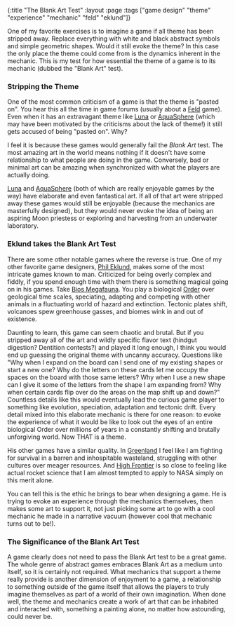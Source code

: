{:title "The Blank Art Test"
 :layout :page
 :tags ["game design" "theme" "experience" "mechanic" "feld" "eklund"]}

[order]: http://en.wikipedia.org/wiki/Order_(biology)
[prismofeverything]: http://boardgamegeek.com/collection/user/prismofeverything
[lifeanddeath]: http://en.wikipedia.org/wiki/Life_and_death
[holography]: http://en.wikipedia.org/wiki/Holography
[feld]: http://boardgamegeek.com/boardgamedesigner/4958/stefan-feld
[luna]: http://boardgamegeek.com/boardgame/70512/luna
[aquasphere]: http://boardgamegeek.com/boardgame/159508/aquasphere
[eklund]: http://boardgamegeek.com/boardgamedesigner/174/phil-eklund
[bios]: http://boardgamegeek.com/boardgame/97915/bios-megafauna
[greenland]: http://boardgamegeek.com/boardgame/156501/greenland
[highfrontier]: http://boardgamegeek.com/boardgame/47055/high-frontier

One of my favorite exercises is to imagine a game if all theme has been stripped away.  Replace everything with white and black abstract symbols and simple geometric shapes.  Would it still evoke the theme?  In this case the only place the theme could come from is the dynamics inherent in the mechanic.  This is my test for how essential the theme of a game is to its mechanic (dubbed the "Blank Art" test).

### Stripping the Theme

One of the most common criticism of a game is that the theme is "pasted on".  You hear this all the time in game forums (usually about a [Feld][feld] game).  Even when it has an extravagant theme like [Luna][luna] or [AquaSphere][aquasphere] (which may have been motivated by the criticisms about the lack of theme!) it still gets accused of being "pasted on".  Why?

I feel it is because these games would generally fail the _Blank Art_ test.  The most amazing art in the world means nothing if it doesn't have some relationship to what people are doing in the game.  Conversely, bad or minimal art can be amazing when synchronized with what the players are actually doing. 

[Luna][luna] and [AquaSphere][aquasphere] (both of which are really enjoyable games by the way) have elaborate and even fantastical art.  If all of that art were stripped away these games would still be enjoyable (because the mechanics are masterfully designed), but they would never evoke the idea of being an aspiring Moon priestess or exploring and harvesting from an underwater laboratory.  

### Eklund takes the Blank Art Test

There are some other notable games where the reverse is true.  One of my other favorite game designers, [Phil Eklund][eklund], makes some of the most intricate games known to man.  Criticized for being overly complex and fiddly, if you spend enough time with them there is something magical going on in his games.  Take [Bios Megafauna][bios].  You play a biological [Order][order] over geological time scales, speciating, adapting and competing with other animals in a fluctuating world of hazard and extinction.  Tectonic plates shift, volcanoes spew greenhouse gasses, and biomes wink in and out of existence.

Daunting to learn, this game can seem chaotic and brutal.  But if you stripped away all of the art and wildly specific flavor text (hindgut digestion?  Dentition contests?)  and played it long enough, I think you would end up guessing the original theme with uncanny accuracy.  Questions like "Why when I expand on the board can I send one of my existing shapes or start a new one?  Why do the letters on these cards let me occupy the spaces on the board with those same letters?  Why when I use a new shape can I give it some of the letters from the shape I am expanding from?  Why when certain cards flip over do the areas on the map shift up and down?"  Countless details like this would eventually lead the curious game player to something like evolution, speciation, adaptation and tectonic drift.  Every detail mixed into this elaborate mechanic is there for one reason:  to evoke the experience of what it would be like to look out the eyes of an entire biological Order over millions of years in a constantly shifting and brutally unforgiving world.  Now THAT is a theme.  

His other games have a similar quality.  In [Greenland][greenland] I feel like I am fighting for survival in a barren and inhospitable wasteland, struggling with other cultures over meager resources.  And [High Frontier][highfrontier] is so close to feeling like actual rocket science that I am almost tempted to apply to NASA simply on this merit alone.

You can tell this is the ethic he brings to bear when designing a game.  He is trying to evoke an experience through the mechanics themselves, then makes some art to support it, not just picking some art to go with a cool mechanic he made in a narrative vacuum (however cool that mechanic turns out to be!).  

### The Significance of the Blank Art Test

A game clearly does not need to pass the Blank Art test to be a great game.  The whole genre of abstract games embraces Blank Art as a medium unto itself, so it is certainly not required.  What mechanics that support a theme really provide is another dimension of enjoyment to a game, a relationship to something outside of the game itself that allows the players to truly imagine themselves as part of a world of their own imagination.  When done well, the theme and mechanics create a work of art that can be inhabited and interacted with, something a painting alone, no matter how astounding, could never be.